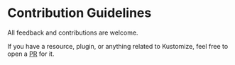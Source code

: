 # Contribution Guidelines

All feedback and contributions are welcome.

If you have a resource, plugin, or anything related to Kustomize,
feel free to open a [PR](https://github.com/aabouzaid/awesome-kustomize/compare) for it.
